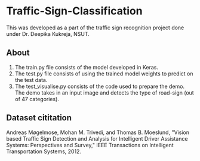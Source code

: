 # Traffic-Sign-Classification
This was developed as a part of the traffic sign recognition project done under Dr. Deepika Kukreja, NSUT.

## About
1. The train.py file consists of the model developed in Keras.
2. The test.py file consists of using the trained model weights to predict on the test data.
3. The test_visualise.py consists of the code used to prepare the demo. The demo takes in an input image and detects the type of road-sign (out of 47 categories).

## Dataset cititation
Andreas Møgelmose, Mohan M. Trivedi, and Thomas B. Moeslund, "Vision based Traffic Sign Detection and Analysis for Intelligent Driver Assistance Systems: Perspectives and Survey," IEEE Transactions on Intelligent Transportation Systems, 2012.

